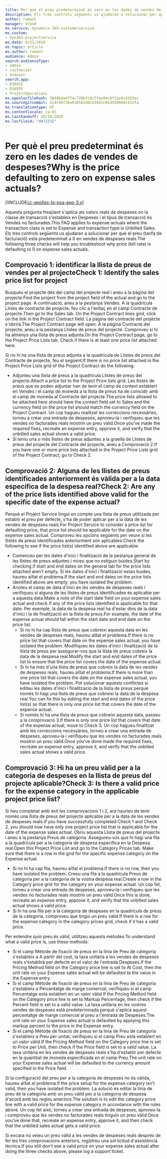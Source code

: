 ```yaml
---
title: Per què el preu predeterminat és zero en les dades de vendes de despeses?
description: Els tres controls següents us ajudaran a solucionar per què el preu està predeterminat a 0 en vendes de despeses reals.
author: rumant
manager: kfend
ms.service: dynamics-365-customerservice
ms.custom:
- dyn365-projectservice
ms.date: 8/21/2018
ms.topic: article
ms.author: rumant
audience: Admin
search.audienceType:
- admin
- customizer
- enduser
search.app:
- D365CE
- D365PS
- ProjectOperations
ms.openlocfilehash: 5840bda4f74c720bfcdc7f4e84c8f22e0c6163ec
ms.sourcegitcommit: 5c4c9bf3ba018562d6cb3443c01d550489c415fa
ms.translationtype: HT
ms.contentlocale: ca-ES
ms.lasthandoff: 10/16/2020
ms.locfileid: "4072232"
---
```

# <a name="why-is-the-price-defaulting-to-zero-on-expense-sales-actuals"></a><span data-ttu-id="de429-103">Per què el preu predeterminat és zero en les dades de vendes de despeses?</span><span class="sxs-lookup"><span data-stu-id="de429-103">Why is the price defaulting to zero on expense sales actuals?</span></span>

[!INCLUDE[cc-applies-to-psa-app-3.x](../includes/cc-applies-to-psa-app-3x.md)]

<span data-ttu-id="de429-104">Aquesta pregunta freqüent s'aplica als valors reals de despeses on la classe de transacció s'estableix en Despeses i el tipus de transacció és Vendes no facturades.</span><span class="sxs-lookup"><span data-stu-id="de429-104">This FAQ applies to expense actuals where the transaction class is set to Expense and transaction type is Unbilled Sales.</span></span> <span data-ttu-id="de429-105">Els tres controls següents us ajudaran a solucionar per què el preu (tarifa de facturació) està predeterminat a 0 en vendes de despeses reals.</span><span class="sxs-lookup"><span data-stu-id="de429-105">The following three checks will help you troubleshoot why price (bill rate) is defaulting to 0 on expense sales actuals.</span></span>

## <a name="check-1-identify-the-sales-price-list-for-project"></a><span data-ttu-id="de429-106">Comprovació 1: identificar la llista de preus de vendes per al projecte</span><span class="sxs-lookup"><span data-stu-id="de429-106">Check 1: Identify the sales price list for project</span></span>

<span data-ttu-id="de429-107">Busqueu el projecte des del camp del projecte real i aneu a la pàgina del projecte.</span><span class="sxs-lookup"><span data-stu-id="de429-107">Find the project from the project field of the actual and go to the project page.</span></span> <span data-ttu-id="de429-108">A continuació, aneu a la pestanya Vendes. A la quadrícula Línies de contracte de projecte, feu clic a l'enllaç en el camp Contracte de projecte.</span><span class="sxs-lookup"><span data-stu-id="de429-108">Then go to the Sales tab. On the Project Contract lines grid, click on the link in the Project Contract field.</span></span> <span data-ttu-id="de429-109">La pàgina del contracte del projecte s'obrirà.</span><span class="sxs-lookup"><span data-stu-id="de429-109">The Project Contract page will open.</span></span> <span data-ttu-id="de429-110">A la pàgina Contracte del projecte, aneu a la pestanya Llistes de preus del projecte. Comproveu si hi ha almenys una llista de preus adjunta.</span><span class="sxs-lookup"><span data-stu-id="de429-110">On the Project Contract page, go to the Project Price Lists tab. Check if there is at least one price list attached here.</span></span>

<span data-ttu-id="de429-111">Si no hi ha una llista de preus adjunta a la quadrícula de Llistes de preus del Contracte de projecte, feu el següent:</span><span class="sxs-lookup"><span data-stu-id="de429-111">If there is no price list attached in the Project Price Lists grid of the Project Contract do the following:</span></span>

- <span data-ttu-id="de429-112">Adjunteu una llista de preus a la quadrícula Llistes de preus del projecte.</span><span class="sxs-lookup"><span data-stu-id="de429-112">Attach a price list to the Project Price lists grid.</span></span> <span data-ttu-id="de429-113">Les llistes de preus que es poden adjuntar han de tenir el camp de context establert en Vendes i el camp de moneda a la llista de preus ha de coincidir amb el camp de moneda al Contracte del projecte.</span><span class="sxs-lookup"><span data-stu-id="de429-113">The price lists allowed to be attached here should have the context field set to Sales and the currency field on the price list should match the currency field on the Project Contract.</span></span> <span data-ttu-id="de429-114">Un cop hagueu realitzat les correccions necessàries, torneu a crear una entrada de despeses, aproveu-la i verifiqueu que les vendes no facturades reals mostrin un preu vàlid.</span><span class="sxs-lookup"><span data-stu-id="de429-114">Once you’ve made the required fixes, recreate an expense entry, approve it, and verify that the unbilled sales actual shows a valid price.</span></span>
- <span data-ttu-id="de429-115">Si teniu una o més llistes de preus adjuntes a la graella de Llistes de preus del projecte del Contracte del projecte, aneu a Comprovació 2.</span><span class="sxs-lookup"><span data-stu-id="de429-115">If you have one or more price lists attached in the Project Price Lists grid of the Project Contract, go to Check 2.</span></span>

## <a name="check-2-are-any-of-the-price-lists-identified-above-valid-for-the-specific-date-of-the-expense-actual"></a><span data-ttu-id="de429-116">Comprovació 2: Alguna de les llistes de preus identificades anteriorment és vàlida per a la data específica de la despesa real?</span><span class="sxs-lookup"><span data-stu-id="de429-116">Check 2: Are any of the price lists identified above valid for the specific date of the expense actual?</span></span>

<span data-ttu-id="de429-117">Perquè el Project Service tingui en compte una llista de preus utilitzada per establir el preu per defecte, s'ha de poder aplicar per a la data de les vendes de despeses reals.</span><span class="sxs-lookup"><span data-stu-id="de429-117">For Project Service to consider a price list for defaulting price, that price list should be applicable for the date on the expense sales actual.</span></span> <span data-ttu-id="de429-118">Comproveu les opcions següents per veure si les llistes de preus identificades anteriorment són aplicables:</span><span class="sxs-lookup"><span data-stu-id="de429-118">Check the following to see if the price list(s) identified above are applicable:</span></span>

- <span data-ttu-id="de429-119">Comenceu per les dates d'inici i finalització de la pestanya general de les llistes de preus adjuntes i mireu que no estiguin buides.</span><span class="sxs-lookup"><span data-stu-id="de429-119">Start by checking if start and end dates on the general tab for the price lists attached aren’t empty.</span></span> <span data-ttu-id="de429-120">Si les dates d'inici i finalització estan buides, haureu aïllat el problema.</span><span class="sxs-lookup"><span data-stu-id="de429-120">If the start and end dates on the price lists identified above are empty, you have isolated the problem.</span></span> 
- <span data-ttu-id="de429-121">Anoteu el camp de data d'inici en les vendes de despeses reals i verifiqueu si alguna de les llistes de preus identificades és aplicable per a aquesta data.</span><span class="sxs-lookup"><span data-stu-id="de429-121">Make a note of the start date field on your expense sales actual and check if any of the price lists identified is applicable for that date.</span></span> <span data-ttu-id="de429-122">Per exemple, la data de la despesa real ha d'estar dins de la data d'inici i la de finalització en la llista de preus.</span><span class="sxs-lookup"><span data-stu-id="de429-122">For example, the date of the expense actual should fall within the start date and end date on the price list.</span></span> 
    - <span data-ttu-id="de429-123">Si no hi ha cap llista de preus que cobreixi aquesta data en les vendes de despeses reals, haureu aïllat el problema.</span><span class="sxs-lookup"><span data-stu-id="de429-123">If there is no price list that covers that date on the expense sales actual, you have isolated the problem.</span></span> <span data-ttu-id="de429-124">Modifiqueu les dates d'inici i finalització de la llista de preus per assegurar-vos que la llista de preus cobreix la data de la despesa real.</span><span class="sxs-lookup"><span data-stu-id="de429-124">Modify the start and end dates of the price list to ensure that the price list covers the date of the expense actual.</span></span> 
    - <span data-ttu-id="de429-125">Si hi ha més d'una llista de preus que cobreix la data de les vendes de despeses reals, haureu aïllat el problema.</span><span class="sxs-lookup"><span data-stu-id="de429-125">If there is more than one price list that covers the date on the expense sales actual, you have isolated the problem.</span></span> <span data-ttu-id="de429-126">Pot solucionar aquests conflictes si editeu les dates d'inici i finalització de la llista de preus perquè només hi hagi una llista de preus que cobreixi la data de la despesa real.</span><span class="sxs-lookup"><span data-stu-id="de429-126">You can fix this by editing the start and end dates of the price list(s) so that there is only one price list that covers the date of the expense actual.</span></span> 
    - <span data-ttu-id="de429-127">Si només hi ha una llista de preus que cobreixi aquesta data, passeu a la comprovació 3.</span><span class="sxs-lookup"><span data-stu-id="de429-127">If there is only one price list that covers that date of the expense actual, move to Check 3.</span></span>
<span data-ttu-id="de429-128">Un cop hagueu finalitzat amb les correccions necessàries, torneu a crear una entrada de despeses, aproveu-la i verifiqueu que les vendes no facturades reals mostrin un preu vàlid.</span><span class="sxs-lookup"><span data-stu-id="de429-128">Once you’ve done made the required fixes, recreate an expense entry, approve it, and verify that the unbilled sales actual shows a valid price.</span></span>

## <a name="check-3-is-there-a-valid-price-for-the-expense-category-in-the-applicable-project-price-list"></a><span data-ttu-id="de429-129">Comprovació 3: Hi ha un preu vàlid per a la categoria de despeses en la llista de preus del projecte aplicable?</span><span class="sxs-lookup"><span data-stu-id="de429-129">Check 3: Is there a valid price for the expense category in the applicable project price list?</span></span> 

<span data-ttu-id="de429-130">Si heu completat amb èxit les comprovacions 1 i 2, ara hauríeu de tenir només una llista de preus del projecte aplicable per a la data de les vendes de despeses reals.</span><span class="sxs-lookup"><span data-stu-id="de429-130">If you have successfully completed Check 1 and Check 2, you should now have only one project price list that is applicable for the date of the expense sales actual.</span></span> <span data-ttu-id="de429-131">Obriu aquesta Llista de preus del projecte i aneu a la pestanya Preus de categoria. Assegureu-vos que hi hagi una fila a la quadrícula per a la categoria de despesa específica en la Despesa real.</span><span class="sxs-lookup"><span data-stu-id="de429-131">Open this Project Price List and go to the Category Prices tab. Make sure that there is a row in the grid for the specific expense category on the Expense actual.</span></span>
 
- <span data-ttu-id="de429-132">Si no hi ha cap fila, haureu aïllat el problema.</span><span class="sxs-lookup"><span data-stu-id="de429-132">If there is no row, then you have isolated the problem.</span></span> <span data-ttu-id="de429-133">Creeu una fila a la quadrícula Preus de categoria per a la categoria de la vostra despesa real.</span><span class="sxs-lookup"><span data-stu-id="de429-133">Create a row in the Category price grid for the category on your expense actual.</span></span> <span data-ttu-id="de429-134">Un cop fet, torneu a crear una entrada de despeses, aproveu-la i verifiqueu que les vendes no facturades reals mostrin un preu vàlid.</span><span class="sxs-lookup"><span data-stu-id="de429-134">Once this is done, recreate an expense entry, approve it, and verify that the unbilled sales actual shows a valid price.</span></span> 
- <span data-ttu-id="de429-135">Si hi ha una fila per a la categoria de despeses en la quadrícula de preus de la categoria, comproveu que tingui un preu vàlid.</span><span class="sxs-lookup"><span data-stu-id="de429-135">If there is a row for the expense category in the category prices grid, check if it has a valid price.</span></span>

<span data-ttu-id="de429-136">Per entendre quin preu és vàlid, utilitzeu aquests mètodes:</span><span class="sxs-lookup"><span data-stu-id="de429-136">To understand what a valid price is, use these methods:</span></span>

- <span data-ttu-id="de429-137">Si el camp Mètode de fixació de preus en la línia de Preu de categoria s'estableix a A partir del cost, la taxa unitària a les vendes de despeses reals s'establirà per defecte en el valor de l'entrada Despeses.</span><span class="sxs-lookup"><span data-stu-id="de429-137">If the Pricing Method field on the Category price line is set to At Cost, then the unit rate on your Expense sales actual will be defaulted to the value in the Expense entry.</span></span>
- <span data-ttu-id="de429-138">Si el camp Mètode de fixació de preus en la línia de Preu de categoria s'estableix a Percentatge de marge comercial, verifiqueu si el camp Percentatge està establert en un valor vàlid.</span><span class="sxs-lookup"><span data-stu-id="de429-138">If the Pricing Method field on the Category price line is set to Markup Percentage, then check if the Percent field is set to a valid value.</span></span> <span data-ttu-id="de429-139">La taxa unitària en les vostres vendes de despeses està predeterminada perquè s'aplica aquest percentatge de marge comercial al preu a l'entrada de Despeses.</span><span class="sxs-lookup"><span data-stu-id="de429-139">The unit rate on your Expense sales actual is defaulted by applying this markup percent to the price in the Expense entry.</span></span>
- <span data-ttu-id="de429-140">Si el camp Mètode de fixació de preus en la línia de Preu de categoria s'estableix a Preu per unitat, verifiqueu si el camp Preu està establert en un valor vàlid.</span><span class="sxs-lookup"><span data-stu-id="de429-140">If the Pricing Method field on the Category price line is set to Price per Unit, then check if the Price field is set to a valid value.</span></span> <span data-ttu-id="de429-141">La taxa unitària en les vendes de despeses reals s'ha d'establir per defecte en la quantitat de moneda especificada en el camp Preu.</span><span class="sxs-lookup"><span data-stu-id="de429-141">The unit rate on your Expense sales actual will be defaulted to the currency amount specified in the Price field.</span></span>

<span data-ttu-id="de429-142">Si la configuració del preu per a la categoria de despeses no és vàlida, haureu aïllat el problema.</span><span class="sxs-lookup"><span data-stu-id="de429-142">If the price setup for the expense category isn't valid, then you have isolated the problem.</span></span> <span data-ttu-id="de429-143">La solució és editar la línia de preu de la categoria amb un preu vàlid per a la categoria de despesa d'acord amb les regles anteriors.</span><span class="sxs-lookup"><span data-stu-id="de429-143">The solution is to edit the category price line with a valid price for the expense category in accordance with the rules above.</span></span> <span data-ttu-id="de429-144">Un cop fet això, torneu a crear una entrada de despeses, aproveu-la i comproveu que les vendes no facturades reals tinguin un preu vàlid.</span><span class="sxs-lookup"><span data-stu-id="de429-144">Once you’ve done that, recreate an expense entry, approve it, and then check that the unbilled sales actual gets a valid price.</span></span>

<span data-ttu-id="de429-145">Si encara no veieu un preu vàlid a les vendes de despeses reals després de fer les tres comprovacions anteriors, registreu una sol·licitud d'assistència tècnica.</span><span class="sxs-lookup"><span data-stu-id="de429-145">If you still don't see a valid price on your expense sales actual after doing the three checks above, please log a support ticket.</span></span>


